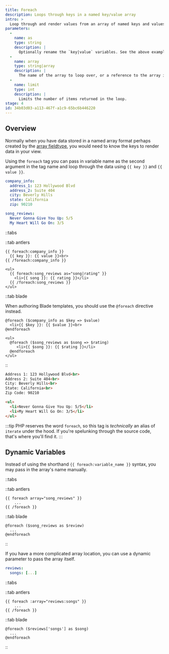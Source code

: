 ```yaml
---
title: Foreach
description: Loops through keys in a named key/value array
intro: >
  Loop through and render values from an array of named keys and values without needing to know the keys.
parameters:
  -
    name: as
    type: string
    description: |
      Optionally rename the `key|value` variables. See the above example.
  -
    name: array
    type: string|array
    description: |
      The name of the array to loop over, or a reference to the array itself. See [dynamic variables](#dynamic-variables).
  -
    name: limit
    type: int
    description: |
      Limits the number of items returned in the loop.
stage: 4
id: 34b03d03-a113-467f-a1c9-65bc6b446220
---
```

## Overview

Normally when you have data stored in a named array format perhaps created by the [array fieldtype](/fieldtypes/array), you would need to know the keys to render data in your view.

Using the `foreach` tag you can pass in variable name as the second argument in the tag name and loop through the data using `{{ key }}` and `{{ value }}`.

```yaml
company_info:
  address_1: 123 Hollywood Blvd
  address_2: Suite 404
  city: Beverly Hills
  state: California
  zip: 90210

song_reviews:
  Never Gonna Give You Up: 5/5
  My Heart Will Go On: 3/5
```
::tabs

::tab antlers
```antlers
{{ foreach:company_info }}
  {{ key }}: {{ value }}<br>
{{ /foreach:company_info }}

<ul>
  {{ foreach:song_reviews as="song|rating" }}
    <li>{{ song }}: {{ rating }}</li>
  {{ /foreach:song_reviews }}
</ul>
```
::tab blade

When authoring Blade templates, you should use the `@foreach` directive instead.

```blade
@foreach ($company_info as $key => $value)
  <li>{{ $key }}: {{ $value }}<br>
@endforeach

<ul>
  @foreach ($song_reviews as $song => $rating)
     <li>{{ $song }}: {{ $rating }}</li>
  @endforeach
</ul>
```
::

```html
Address 1: 123 Hollywood Blvd<br>
Address 2: Suite 404<br>
City: Beverly Hills<br>
State: California<br>
Zip Code: 90210

<ul>
  <li>Never Gonna Give You Up: 5/5</li>
  <li>My Heart Will Go On: 3/5</li>
</ul>
```

:::tip
PHP reserves the word `foreach`, so this tag is _technically_ an alias of `iterate` under the hood. If you're spelunking through the source code, that's where you'll find it.
:::

## Dynamic Variables

Instead of using the shorthand `{{ foreach:variable_name }}` syntax, you may pass in the array's name manually.

::tabs

::tab antlers
```antlers
{{ foreach array="song_reviews" }}
    ...
{{ /foreach }}
```
::tab blade
```blade
@foreach ($song_reviews as $review)
  ...
@endforeach
```
::

If you have a more complicated array location, you can use a dynamic parameter to pass the array itself.

```yaml
reviews:
  songs: [...]
```

::tabs

::tab antlers
```antlers
{{ foreach :array="reviews:songs" }}
    ...
{{ /foreach }}
```
::tab blade
```blade
@foreach ($reviews['songs'] as $song)
  ...
@endforeach
```
::
